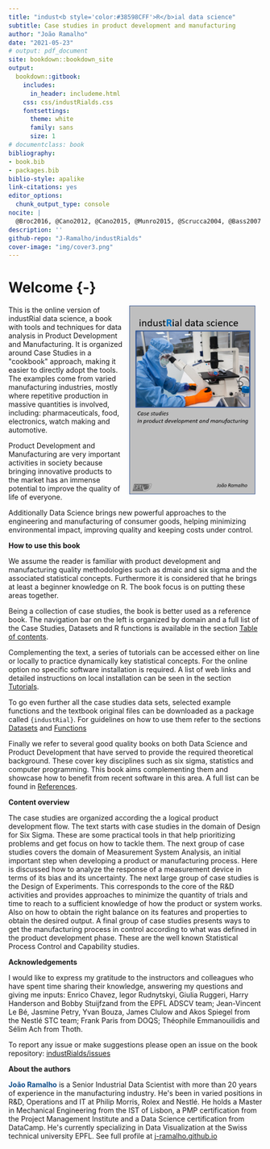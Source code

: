 ```yaml
--- 
title: "indust<b style='color:#38598CFF'>R</b>ial data science"
subtitle: Case studies in product development and manufacturing
author: "João Ramalho"
date: "2021-05-23"
# output: pdf_document
site: bookdown::bookdown_site
output: 
  bookdown::gitbook:
    includes:
      in_header: includeme.html
    css: css/industRialds.css
    fontsettings:
      theme: white
      family: sans
      size: 1
# documentclass: book
bibliography:
- book.bib
- packages.bib
biblio-style: apalike
link-citations: yes
editor_options:
  chunk_output_type: console
nocite: |
  @Broc2016, @Cano2012, @Cano2015, @Munro2015, @Scrucca2004, @Bass2007
description: ''
github-repo: "J-Ramalho/industRialds"
cover-image: "img/cover3.png"
---
```




# Welcome {-}

<a href="">
  <img src="img/cover.png" width="250" style="margin: 0 1em 0 1em" align="right"/>
</a> 

This is the online version of industRial data science, a book with tools and techniques for data analysis in Product Development and Manufacturing. It is organized around Case Studies in a "cookbook" approach, making it easier to directly adopt the tools. The examples come from varied manufacturing industries, mostly where repetitive production in massive quantities is involved, including: pharmaceuticals, food, electronics, watch making and automotive.

Product Development and Manufacturing are very important activities in society because bringing innovative products to the market has an immense potential to improve the quality of life of everyone. 

Additionally Data Science brings new powerful approaches to the engineering and manufacturing of consumer goods, helping minimizing environmental impact, improving quality and keeping costs under control.

**How to use this book**

We assume the reader is familiar with product development and manufacturing quality methodologies such as dmaic and six sigma and the associated statistical concepts. Furthermore it is considered that he brings at least a beginner knowledge on R. The book focus is on putting these areas together.

Being a collection of case studies, the book is better used as a reference book. The navigation bar on the left is organized by domain and a full list of the Case Studies, Datasets and R functions is available in the section [Table of contents](#contents). 

Complementing the text, a series of tutorials can be accessed either on line or locally to practice dynamically key statistical concepts. For the online option no specific software installation is required. A list of web links and detailed instructions on local installation can be seen in the section [Tutorials](#tutorials).

To go even further all the case studies data sets, selected example functions and the textbook original files can be downloaded as a package called `{industRial}`. For guidelines on how to use them refer to the sections [Datasets](#datasets) and [Functions](#functions)

Finally we refer to several good quality books on both Data Science and Product Development that have served to provide the required theoretical  background. These cover key disciplines such as six sigma, statistics and computer programming. This book aims complementing them and showcase how to benefit from recent software in this area. A full list can be found in [References](#references).

**Content overview**

The case studies are organized according the a logical product development flow. The text starts with case studies in the domain of Design for Six Sigma. These are some practical tools in that help prioritizing problems and get focus on how to tackle them. The next group of case studies covers the domain of Measurement System Analysis, an initial important step when developing a product or manufacturing process. Here is discussed how to analyze the response of a measurement device in terms of its bias and its uncertainty. The next large group of case studies is the Design of Experiments. This corresponds to the core of the R&D activities and provides approaches to minimize the quantity of trials and time to reach to a sufficient knowledge of how the product or system works. Also on how to obtain the right balance on its features and properties to obtain the desired output. A final group of case studies presents ways to get the manufacturing process in control according to what was defined in the product development phase. These are the well known Statistical Process Control and Capability studies.

**Acknowledgements**

I would like to express my gratitude to the instructors and colleagues who have spent time sharing their knowledge, answering my questions and giving me inputs: Enrico Chavez, Iegor Rudnytskyi, Giulia Ruggeri, Harry Handerson and Bobby Stuijfzand from the EPFL ADSCV team; Jean-Vincent Le Bé, Jasmine Petry, Yvan Bouza, James Clulow and Akos Spiegel from the Nestlé STC team; Frank Paris from DOQS; Théophile Emmanouilidis and Sélim Ach from Thoth.

To report any issue or make suggestions please open an issue on the book repository:
[industRialds/issues](https://github.com/J-Ramalho/industRial/issues)

**About the authors**

<b style="color:#104e8b">João Ramalho</b> is a Senior Industrial Data Scientist with more than 20 years of experience in the manufacturing industry. He's been in varied positions in R&D, Operations and IT at Philip Morris, Rolex and Nestlé. He holds a Master in Mechanical Engineering from the IST of Lisbon, a PMP certification from the Project Management Institute and a Data Science certification from DataCamp. He's currently specializing in Data Visualization at the Swiss technical university EPFL. See full profile at [j-ramalho.github.io](https://j-ramalho.github.io/)

